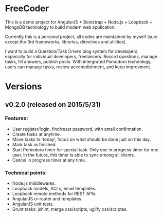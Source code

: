 # FreeCoder
This is a demo project for AngularJS + Bootstrap + Node.js + Loopback + MongoDB technology to build modern web application.

Currently this is a personal project, all codes are maintained by myself (sure except the 3rd frameworks, libraries, directives and utilities).

I want to build a Question/Task Driven blog system for developers, especially for individual developers, freelancers. Record questions, manage tasks, fill answers, publish posts. With intergrated Pomodoro technology, users can manage tasks, review accomplishment, and keep improvment.

# Versions
## v0.2.0 (released on 2015/5/31)
### Features:
* User register/login, find/reset password, with email confirmation.
* Create tasks at anytime.
* Move tasks to 'today', focus on what should be done just on this day.
* Mark task as finished.
* Start Pomodoro timer for special task. Only one in progress timer for one user, in the future, this timer is able to sync among all clients.
* Cancel in progress timer at any time.

### Technical points:
* Node.js middlewares.
* Loopback models, ACLs, email templates.
* Loopback remote methods for REST APIs.
* AngularJS ui-router and templates.
* AngularJS unit tests.
* Grunt tasks: jshint, merge css/scripts, uglify css/scriptes.


